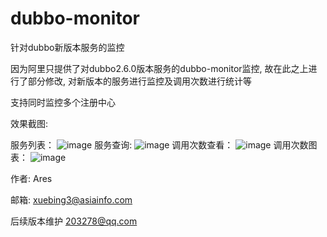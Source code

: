 # dubbo-monitor
针对dubbo新版本服务的监控

因为阿里只提供了对dubbo2.6.0版本服务的dubbo-monitor监控, 故在此之上进行了部分修改, 对新版本的服务进行监控及调用次数进行统计等

支持同时监控多个注册中心


效果截图:

服务列表：
![image](https://aresxue.github.io/dubbo-monitor-2.7.3/src/main/resources/image/%E6%9C%8D%E5%8A%A1%E5%88%97%E8%A1%A8.png)
服务查询:
![image](https://aresxue.github.io/dubbo-monitor-2.7.3/src/main/resources/image/%E6%9C%8D%E5%8A%A1%E6%9F%A5%E8%AF%A2.png)
调用次数查看：
![image](https://aresxue.github.io/dubbo-monitor-2.7.3/src/main/resources/image/%E8%B0%83%E7%94%A8%E6%AC%A1%E6%95%B0.png)
调用次数图表：
![image](https://aresxue.github.io/dubbo-monitor-2.7.3/src/main/resources/image/%E8%B0%83%E7%94%A8%E5%9B%BE%E8%A1%A8.png)


作者: Ares

邮箱: xuebing3@asiainfo.com

后续版本维护
203278@qq.com
